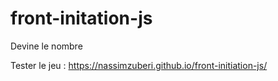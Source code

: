 # front-initation-js


Devine le nombre

Tester le jeu :
https://nassimzuberi.github.io/front-initiation-js/
